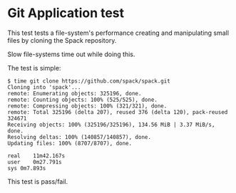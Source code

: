 # Git Application test

This test tests a file-system's performance creating and manipulating small files by cloning the Spack repository.

Slow file-systems time out while doing this.  

The test is simple:

```console
$ time git clone https://github.com/spack/spack.git
Cloning into 'spack'...
remote: Enumerating objects: 325196, done.
remote: Counting objects: 100% (525/525), done.
remote: Compressing objects: 100% (321/321), done.
remote: Total 325196 (delta 207), reused 376 (delta 120), pack-reused 324671
Receiving objects: 100% (325196/325196), 134.56 MiB | 3.37 MiB/s, done.
Resolving deltas: 100% (140857/140857), done.
Updating files: 100% (8707/8707), done.

real	11m42.167s
user	0m27.791s
sys	0m7.893s
```

This test is pass/fail.